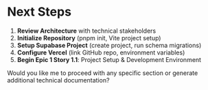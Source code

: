 # Next Steps

1. **Review Architecture** with technical stakeholders
2. **Initialize Repository** (pnpm init, Vite project setup)
3. **Setup Supabase Project** (create project, run schema migrations)
4. **Configure Vercel** (link GitHub repo, environment variables)
5. **Begin Epic 1 Story 1.1**: Project Setup & Development Environment

Would you like me to proceed with any specific section or generate additional technical documentation?
